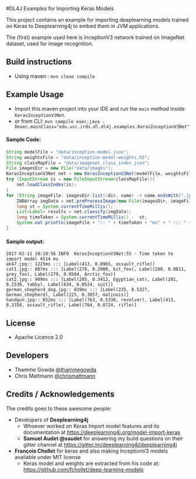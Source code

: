 #DL4J Examples for Importing Keras Models

This project contains an example for importing deeplearning models trained on Keras to Deeplearning4j to embed them in JVM applications.

The (first) example used here is InceptionV3 network trained on ImageNet dataset, used for image recognition.
 
 
## Build instructions
+ Using maven : `mvn clean compile`


## Example Usage
+ Import this maven project into your IDE and run the `main` method inside `KerasInceptionV3Net`.
+ or from CLI: `mvn compile exec:java -Dexec.mainClass="edu.usc.irds.dl.dl4j.examples.KerasInceptionV3Net"`
 
#### Sample Code:
```java
String modelFile = "data/inception-model.json";
String weightsFile = "data/inception-model-weights.h5";
String classMapFile = "data/imagenet_class_index.json";
File imagesDir = new File("data/images");
KerasInceptionV3Net net = new KerasInceptionV3Net(modelFile, weightsFile);
try (InputStream is = new FileInputStream(classMapFile)){
    net.loadClassIndex(is);
}
for (String imageFile: imagesDir.list((dir, name) -> name.endsWith(".jpg"))) {
    INDArray imgData = net.preProcessImage(new File(imagesDir, imageFile).getPath());
    long st = System.currentTimeMillis();
    List<Label> results = net.classify(imgData);
    long timeTaken = System.currentTimeMillis() -  st;
    System.out.println(imageFile + ":: " + timeTaken + "ms" + " ::: " + results);
}
```

#### Sample output:
```
2017-02-11 19:10:56 INFO  KerasInceptionV3Net:55 - Time taken to import model 4514 ms
ak47.jpg:: 1225ms ::: [Label(413, 0.8965, assault_rifle)]
cat1.jpg:: 807ms ::: [Label(278, 0.2900, kit_fox), Label(280, 0.0811, grey_fox), Label(279, 0.0584, Arctic_fox)]
cat2.jpg:: 909ms ::: [Label(285, 0.3412, Egyptian_cat), Label(281, 0.1530, tabby), Label(834, 0.0524, suit)]
german_shepherd_dog.jpg:: 839ms ::: [Label(235, 0.5327, German_shepherd), Label(225, 0.3057, malinois)]
handgun.jpg:: 852ms ::: [Label(763, 0.5338, revolver), Label(413, 0.3358, assault_rifle), Label(764, 0.0724, rifle)]
```



## License
   + Apache Licence 2.0

## Developers
+ Thamme Gowda [@thammegowda](http://twitter.com/thammegowda)
+ Chris Mattmann [@chrismattmann](http://twitter.com/chrismattmann)


## Credits / Acknowledgements

The credits goes to these awesome people:

+ Developers of **Deeplearning4j**
  + Whoever worked on Keras Import model features and its documentation at https://deeplearning4j.org/model-import-keras 
  + **Samuel Audet @saudet** for answering my build questions on their gitter channel at https://gitter.im/deeplearning4j/deeplearning4j
+ **François Chollet** for keras and also making InceptionV3 models available under MIT license
   + Keras model and weights are extracted from his code at: https://github.com/fchollet/deep-learning-models
 